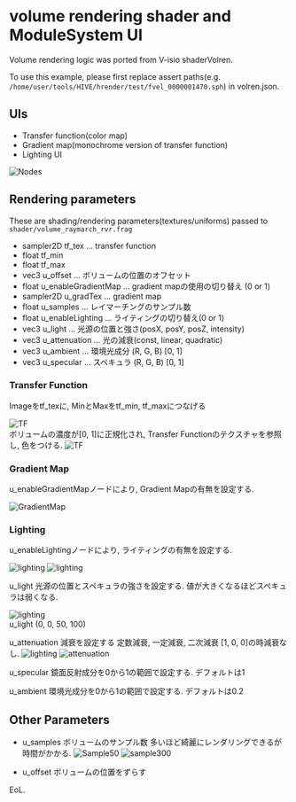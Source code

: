 # volume rendering shader and ModuleSystem UI 

Volume rendering logic was ported from V-isio shaderVolren.

To use this example, please first replace assert paths(e.g. `/home/user/tools/HIVE/hrender/test/fvel_0000001470.sph`) in volren.json.

## UIs

* Transfer function(color map)
* Gradient map(monochrome version of transfer function)
* Lighting UI

![Nodes](img/AllNode.png)

## Rendering parameters

These are shading/rendering parameters(textures/uniforms) passed to `shader/volume_raymarch_rvr.frag`

* sampler2D tf_tex ... transfer function
* float tf_min
* float tf_max
* vec3 u_offset ... ボリュームの位置のオフセット
* float u_enableGradientMap ... gradient mapの使用の切り替え (0 or 1)
* sampler2D u_gradTex ... gradient map
* float u_samples ... レイマーチングのサンプル数
* float u_enableLighting ... ライティングの切り替え(0 or 1)
* vec3 u_light ... 光源の位置と強さ(posX, posY, posZ, intensity)
* vec3 u_attenuation ... 光の減衰(const, linear, quadratic)
* vec3 u_ambient ... 環境光成分 (R, G, B) [0, 1]
* vec3 u_specular ... スペキュラ (R, G, B) [0, 1]

### Transfer Function

Imageをtf_texに, MinとMaxをtf_min, tf_maxにつなげる

![TF](img/TFNode.png)   
ボリュームの濃度が[0, 1]に正規化され, Transfer Functionのテクスチャを参照し, 色をつける. 
![TF](img/TF.png)  

### Gradient Map

u_enableGradientMapノードにより, Gradient Mapの有無を設定する. 

![GradientMap](img/gradMap.png)  

### Lighting

u_enableLightingノードにより, ライティングの有無を設定する. 

![lighting](img/nolighting.png) ![lighting](img/lighting.png)  

u_light
光源の位置とスペキュラの強さを設定する. 
値が大きくなるほどスペキュラは弱くなる. 

![lighting](img/lowspecular100.png)  
u_light (0, 0, 50, 100)

u_attenuation
減衰を設定する
定数減衰, 一定減衰, 二次減衰
[1, 0, 0]の時減衰なし. 
![lighting](img/lighting.png) ![attenuation](img/attenuation12_001.png)  

u_specular
鏡面反射成分を0から1の範囲で設定する. 
デフォルトは1

u_ambient
環境光成分を0から1の範囲で設定する. 
デフォルトは0.2

## Other Parameters

- u_samples
ボリュームのサンプル数
多いほど綺麗にレンダリングできるが時間がかかる. 
![Sample50](img/sample50.png) ![sample300](img/sample300.png)  

- u_offset
ボリュームの位置をずらす

EoL.

